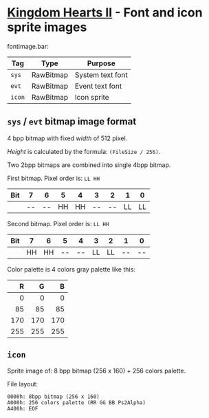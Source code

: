 # [Kingdom Hearts II](../../index.md) - Font and icon sprite images

fontimage.bar:

Tag   | Type      | Purpose
------|-----------|------------------
`sys` | RawBitmap | System text font
`evt` | RawBitmap | Event text font
`icon`| RawBitmap | Icon sprite

## `sys` / `evt` bitmap image format

4 bpp bitmap with fixed *width* of 512 pixel.

*Height* is calculated by the formula: `(FileSize / 256)`.

Two 2bpp bitmaps are combined into single 4bpp bitmap.

First bitmap. Pixel order is: `LL HH`

|Bit| 7  | 6  | 5  | 4  | 3  | 2  | 1  | 0  |
|---|:-: |:-: |:-: |:-: |:-: |:-: |:-: |:-: |
|   | -- | -- | HH | HH | -- | -- | LL | LL |

Second bitmap. Pixel order is: `LL HH`

|Bit| 7  | 6  | 5  | 4  | 3  | 2  | 1  | 0  |
|---|:-: |:-: |:-: |:-: |:-: |:-: |:-: |:-: |
|   | HH | HH | -- | -- | LL | LL | -- | -- |

Color palette is 4 colors gray palette like this:

 R | G | B
--:|--:|--:
  0|  0|  0
 85| 85| 85
170|170|170
255|255|255

## `icon`

Sprite image of: 8 bpp bitmap (256 x 160) + 256 colors palette.

File layout:

```
0000h: 8bpp bitmap (256 x 160)
A000h: 256 colors palette (RR GG BB Ps2Alpha)
A400h: EOF

```
